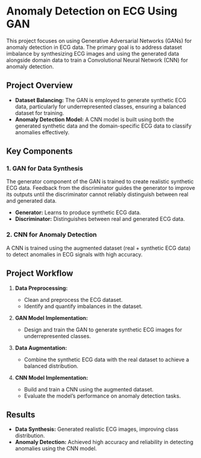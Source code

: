 # Anomaly Detection on ECG Using GAN

This project focuses on using Generative Adversarial Networks (GANs) for anomaly detection in ECG data. The primary goal is to address dataset imbalance by synthesizing ECG images and using the generated data alongside domain data to train a Convolutional Neural Network (CNN) for anomaly detection.

## Project Overview

- **Dataset Balancing:** The GAN is employed to generate synthetic ECG data, particularly for underrepresented classes, ensuring a balanced dataset for training.
- **Anomaly Detection Model:** A CNN model is built using both the generated synthetic data and the domain-specific ECG data to classify anomalies effectively.

## Key Components

### 1. GAN for Data Synthesis
The generator component of the GAN is trained to create realistic synthetic ECG data. Feedback from the discriminator guides the generator to improve its outputs until the discriminator cannot reliably distinguish between real and generated data.

- **Generator:** Learns to produce synthetic ECG data.
- **Discriminator:** Distinguishes between real and generated ECG data.

### 2. CNN for Anomaly Detection
A CNN is trained using the augmented dataset (real + synthetic ECG data) to detect anomalies in ECG signals with high accuracy.

## Project Workflow
1. **Data Preprocessing:**
   - Clean and preprocess the ECG dataset.
   - Identify and quantify imbalances in the dataset.

2. **GAN Model Implementation:**
   - Design and train the GAN to generate synthetic ECG images for underrepresented classes.

3. **Data Augmentation:**
   - Combine the synthetic ECG data with the real dataset to achieve a balanced distribution.

4. **CNN Model Implementation:**
   - Build and train a CNN using the augmented dataset.
   - Evaluate the model’s performance on anomaly detection tasks.

## Results
- **Data Synthesis:** Generated realistic ECG images, improving class distribution.
- **Anomaly Detection:** Achieved high accuracy and reliability in detecting anomalies using the CNN model.

